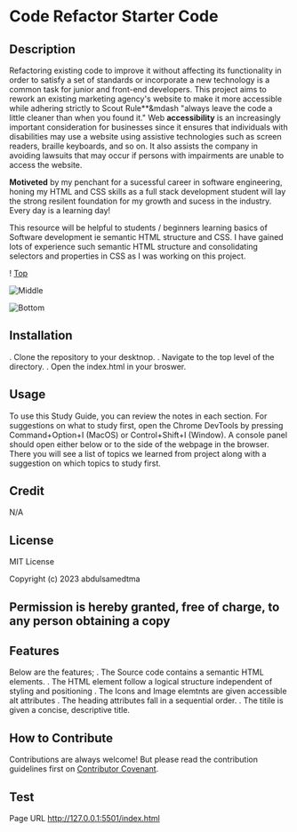 # Code Refactor Starter Code

## Description

Refactoring existing code to improve it without affecting its functionality in order to satisfy a set of standards or incorporate a new technology is a common task for junior and front-end developers. This project aims to rework an existing marketing agency's website to make it more accessible while adhering strictly to Scout Rule**&mdash "always leave the code a little cleaner than when you found it."
Web **accessibility** is an increasingly important consideration for businesses since it ensures that individuals with disabilities may use a website using assistive technologies such as screen readers, braille keyboards, and so on.
It also assists the company in avoiding lawsuits that may occur if persons with impairments are unable to access the website. 

**Motiveted** by my penchant for a sucessful career in software engineering, honing my HTML and CSS skills as a full stack development student will lay the strong resilent foundation for my growth and sucess in the industry. Every day is a learning day!

This resource will be helpful to students / beginners learning basics of Software development ie semantic HTML structure and CSS. I have gained lots of experience such semantic HTML structure and consolidating selectors and properties in CSS as   I was working on this project.








!
[Top](https://github.com/abdulsamedtma/Code-Refactor-Challenge-1/assets/129804994/79d48eeb-90eb-4c93-8bd9-3cf7919d9a4c)







![Middle](https://github.com/abdulsamedtma/Code-Refactor-Challenge-1/assets/129804994/7b28d92d-a7c5-4ae9-8dfc-c8b18f8b03ed)








![Bottom](https://github.com/abdulsamedtma/Code-Refactor-Challenge-1/assets/129804994/88842f4a-c49d-46bc-a85f-1ffedf867247)







## Installation
. Clone the repository to your desktnop.
. Navigate to the top level of the directory.
. Open the index.html in your broswer.


## Usage
To use this Study Guide, you can review the notes in each section. For suggestions on what to study first, open the Chrome DevTools by pressing Command+Option+I (MacOS) or Control+Shift+I (Window). A console panel should open either below or to the side of the webpage in the browser. There you will see a list of topics we learned from project along with a suggestion on which topics to study first.

## Credit 
N/A

## License

MIT License

Copyright (c) 2023 abdulsamedtma

Permission is hereby granted, free of charge, to any person obtaining a copy
---

## Features

Below are the features;
. The Source code contains a semantic HTML elements.
. The HTML element  follow a logical structure independent of styling and positioning
. The Icons and Image elemtnts  are given accessible alt attributes
. The heading attributes fall in a sequential order.
. The titile is given a concise, descriptive title.

## How to Contribute

Contributions are always welcome! But please read the contribution guidelines first on [Contributor Covenant](https://www.contributor-covenant.org/).


## Test
Page URL  http://127.0.0.1:5501/index.html
